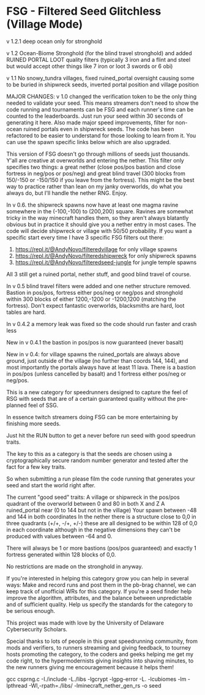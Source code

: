 # FSG - Filtered Seed Glitchless (Village Mode)
v 1.2.1 deep ocean only for stronghold

v 1.2 Ocean-Biome Stronghold (for the blind travel stronghold) and added RUINED PORTAL LOOT quality filters (typically 3 iron and a flint and steel but would accept other things like 7 iron or loot 3 swords or 6 obi)

v 1.1 No snowy_tundra villages, fixed ruined_portal oversight causing some to be buried in shipwreck seeds, inverted portal position and village position

MAJOR CHANGES: v 1.0 changed the verification token to be the only thing needed to validate your seed.  This means streamers don't need to show the code running and tournaments can be FSG and each runner's time can be counted to the leaderboards.  Just run your seed within 30 seconds of generating it here.  Also made major speed improvements, filter for non-ocean ruined portals even in shipwreck seeds.  The code has been refactored to be easier to understand for those looking to learn from it. You can use the spawn specific links below which are also upgraded.

This version of FSG doesn't go through millions of seeds just thousands. Y'all are creative at overworlds and entering the nether.  This filter only specifies two things: a great nether (close pos/pos bastion and close fortress in neg/pos or pos/neg) and great blind travel (300 blocks from 150/-150 or -150/150 if you leave from the fortress).  This might be the best way to practice rather than lean on my janky overworlds, do what you always do, but I'll handle the nether RNG.  Enjoy.

In v 0.6. the shipwreck spawns now have at least one magma ravine somewhere in the (-100,-100) to (200,200) square.  Ravines are somewhat tricky in the way minecraft handles them, so they aren't always blatantly obvious but in practice it should give you a nether entry in most cases.  The code will decide shipwreck or village with 50/50 probability.  If you want a specific start every time I have 3 specific FSG filters out there:
  1) https://repl.it/@AndyNovo/filteredvillage for only village spawns
  2) https://repl.it/@AndyNovo/filteredshipwreck for only shipwreck spawns
  3) https://repl.it/@AndyNovo/filteredseed-jungle for jungle temple spawns 

All 3 still get a ruined portal, nether stuff, and good blind travel of course.

In v 0.5 blind travel filters were added and one nether structure removed.  Bastion in pos/pos, fortress either pos/neg or neg/pos and stronghold within 300 blocks of either 1200,-1200 or -1200,1200 (matching the fortress).  Don't expect fantastic overworlds, blacksmiths are hard, loot tables are hard. 

In v 0.4.2 a memory leak was fixed so the code should run faster and crash less

New in v 0.4.1 the bastion in pos/pos is now guaranteed (never basalt)

New in v 0.4: for village spawns the ruined_portals are always above ground, just outside of the village (no further than coords 144, 144), and most importantly the portals always have at least 11 lava. There is a bastion in pos/pos (unless cancelled by basalt) and 1 fortress either pos/neg or neg/pos.

This is a new category for speedrunners designed to capture the feel of RSG with seeds that are of a certain guaranteed quality without the pre-planned feel of SSG.

In essence twitch streamers doing FSG can be more entertaining by finishing more seeds.

Just hit the RUN button to get a never before run seed with good speedrun traits.

The key to this as a category is that the seeds are chosen using a cryptographically secure random number generator and tested after the fact for a few key traits.

So when submitting a run please film the code running that generates your seed and start the world right after.

The current "good seed" traits:
  A village or shipwreck in the pos/pos quadrant of the overworld between 0 and 80 in both X and Z
  A ruined_portal near (0 to 144 but not in the village)
  Your spawn between -48 and 144 in both coordinates
  In the nether there is a structure close to 0,0 in three quadrants (+/+, -/+, +/-) these are all designed to be within 128 of 0,0 in each coordinate although in the negative dimensions they can't be produced with values between -64 and 0.

There will always be 1 or more bastions (pos/pos guaranteed) and exactly 1 fortress generated within 128 blocks of 0,0.

No restrictions are made on the stronghold in anyway.

If you're interested in helping this category grow you can help in several ways:
  Make and record runs and post them in the pb-brag channel, we can keep track of unofficial WRs for this category.
  If you're a seed finder help improve the algorithm, attributes, and the balance between unpredictable and of sufficient quality.
  Help us specify the standards for the category to be serious enough.

This project was made with love by the University of Delaware Cybersecurity Scholars.

Special thanks to lots of people in this great speedrunning community, from mods and verifiers, to runners streaming and giving feedback, to tourney hosts promoting the category, to the coders and geeks helping me get my code right, to the hypermodernists giving insights into shaving minutes, to the new runners giving me encouragement because it helps them!

gcc csprng.c -I./include -L./libs -lgcrypt -lgpg-error -L. -lcubiomes -lm -lpthread -Wl,-rpath=./libs/ -lminecraft_nether_gen_rs -o seed